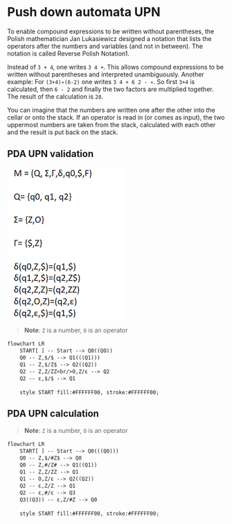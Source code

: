 # Push down automata UPN
To enable compound expressions to be written without parentheses, the Polish mathematician Jan Lukasiewicz designed a notation that lists the operators after the numbers and variables (and not in between). The notation is called Reverse Polish Notation1.

Instead of `3 + 4`, one writes `3 4 +`. This allows compound expressions to be written without parentheses and interpreted unambiguously. Another example: For `(3+4)∗(6-2)` one writes `3 4 + 6 2 - ∗`. So first `3+4` is calculated, then `6 - 2` and finally the two factors are multiplied together. The result of the
calculation is `28`.

You can imagine that the numbers are written one after the other into the cellar or onto the stack. If an operator is read in (or comes as input), the two uppermost numbers are taken from the stack, calculated with each other and the result is put back on the stack.

## PDA UPN validation
![img.png](img.png)
> **Note**: `Z` is a number, `O` is an operator

```mermaid
flowchart LR
    START[ ] -- Start --> Q0((QO))
    Q0 -- Z,$/$ --> Q1(((Q1)))
    Q1 -- Z,$/Z$ --> Q2((Q2))
    Q2 -- Z,Z/ZZ<br/>O,Z/ε --> Q2
    Q2 -- ε,$/$ --> Q1

    style START fill:#FFFFFF00, stroke:#FFFFFF00;  
```


## PDA UPN calculation
> **Note**: `Z` is a number, `O` is an operator

```mermaid
flowchart LR
    START[ ] -- Start --> Q0(((Q0)))
    Q0 -- Z,$/#Z$ --> Q0
    Q0 -- Z,#/Z# --> Q1((Q1))
    Q1 -- Z,Z/ZZ --> Q1
    Q1 -- O,Z/ε --> Q2((Q2))
    Q2 -- ε,Z/Z --> Q1
    Q2 -- ε,#/ε --> Q3
    Q3((Q3)) -- ε,Z/#Z --> Q0

    style START fill:#FFFFFF00, stroke:#FFFFFF00;  
```
